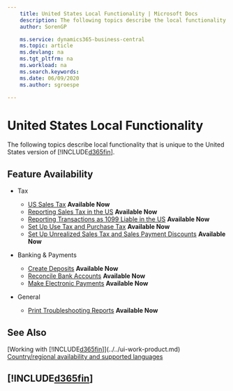 ```yaml
---
    title: United States Local Functionality | Microsoft Docs
    description: The following topics describe the local functionality in the United States version of Business Central.
    author: SorenGP

    ms.service: dynamics365-business-central
    ms.topic: article
    ms.devlang: na
    ms.tgt_pltfrm: na
    ms.workload: na
    ms.search.keywords:
    ms.date: 06/09/2020
    ms.author: sgroespe

---
```

# United States Local Functionality

The following topics describe local functionality that is unique to the United States version of [!INCLUDE[d365fin](../../includes/d365fin_md.md)].

## Feature Availability  

* Tax
    * [US Sales Tax](us-sales-tax.md) **Available Now**
    * [Reporting Sales Tax in the US](us-sales-tax.md) **Available Now**  
    * [Reporting Transactions as 1099 Liable in the US](tax-1099.md) **Available Now**  
    * [Set Up Use Tax and Purchase Tax](how-to-set-up-use-tax-and-purchase-tax.md) **Available Now**  
    * [Set Up Unrealized Sales Tax and Sales Payment Discounts](how-to-set-up-unrealized-sales-tax-and-sales-payment-discounts.md) **Available Now**  

* Banking & Payments
    * [Create Deposits](how-to-create-deposits.md) **Available Now**  
    * [Reconcile Bank Accounts](how-to-reconcile-bank-accounts.md) **Available Now**
    * [Make Electronic Payments](../../finance-make-payments-with-bank-data-conversion-service-or-sepa-credit-transfer.md#exporting-payments-to-a-bank-file) **Available Now**

* General
    * [Print Troubleshooting Reports](how-to-print-troubleshooting-reports.md) **Available Now**  

## See Also

[Working with [!INCLUDE[d365fin](../../includes/d365fin_md.md)]](../../ui-work-product.md)  
[Country/regional availability and supported languages](/dynamics365/business-central/dev-itpro/compliance/apptest-countries-and-translations)  

## [!INCLUDE[d365fin](../../includes/free_trial_md.md)]  
